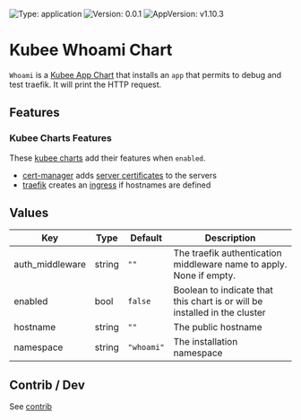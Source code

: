 

[//]: # (README.md generated by gotmpl. DO NOT EDIT.)

![Type: application](https://img.shields.io/badge/Type-application-informational?style=flat-square) ![Version: 0.0.1](https://img.shields.io/badge/Version-0.0.1-informational?style=flat-square) ![AppVersion: v1.10.3](https://img.shields.io/badge/AppVersion-v1.10.3-informational?style=flat-square)

# Kubee Whoami Chart

`Whoami` is a [Kubee App Chart](https://github.com/EraldyHq/kubee/blob/main/docs/site/app-chart.md) that installs an `app` that permits to debug and test traefik.
It will print the HTTP request.

## Features

### Kubee Charts Features

  These [kubee charts](https://github.com/EraldyHq/kubee/blob/main/docs/site/kubee-helmet-chart.md) add their features when `enabled`.

* [cert-manager](https://github.com/EraldyHq/kubee/blob/main/charts/cert-manager/README.md) adds [server certificates](https://cert-manager.io/docs/usage/certificate/) to the servers
* [traefik](https://github.com/EraldyHq/kubee/blob/main/charts/traefik/README.md) creates an [ingress](https://kubernetes.io/docs/concepts/services-networking/ingress/) if hostnames are defined

## Values

| Key | Type | Default | Description |
|-----|------|---------|-------------|
| auth_middleware | string | `""` | The traefik authentication middleware name to apply. None if empty. |
| enabled | bool | `false` | Boolean to indicate that this chart is or will be installed in the cluster |
| hostname | string | `""` | The public hostname |
| namespace | string | `"whoami"` | The installation namespace |

## Contrib / Dev

See [contrib](contrib/contrib.md)

